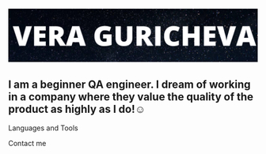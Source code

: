 ![Header](https://github.com/reddoggo/reddoggo/blob/main/assets/VERA%20GURICHEVA.png)

## I am a beginner QA engineer. I dream of working in a company where they value the quality of the product as highly as I do!☺️

Languages and Tools

Contact me 

